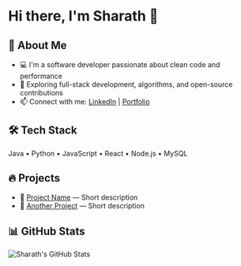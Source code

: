 # Hi there, I'm Sharath 👋

## 🚀 About Me
- 💻 I'm a software developer passionate about clean code and performance
- 🧠 Exploring full-stack development, algorithms, and open-source contributions
- 📫 Connect with me: [LinkedIn](https://linkedin.com/in/yourname) | [Portfolio](https://yourwebsite.com)

## 🛠 Tech Stack
Java • Python • JavaScript • React • Node.js • MySQL

## 🔥 Projects
- 🔗 [Project Name](https://github.com/yourrepo) — Short description
- 🔗 [Another Project](https://github.com/yourrepo) — Short description

## 📊 GitHub Stats
![Sharath's GitHub Stats](https://github-readme-stats.vercel.app/api?username=Sharath8i&show_icons=true&theme=radical)
